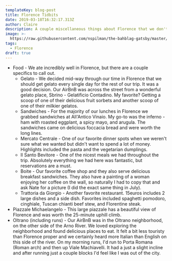 ```yaml
---
templateKey: blog-post
title: Florence Tidbits
date: 2019-03-18T16:32:17.313Z
author: Claire
description: A couple miscellaneous things about Florence that we don't want to forget.
image: >-
  https://raw.githubusercontent.com/nspilman/the-bahblag-gatsby/master/static/img/0c7ef372-1938-4df3-aa34-0a5428e99ffa.jpeg
tags:
  - Florence
draft: true
---
```

* Food - We ate incredibly well in Florence, but there are a couple specifics to call out.
  * Gelato - We decided mid-way through our time in Florence that we should get gelato every single day for the rest of our trip.  It was a good decision.  Our AirBnB was across the street from a wonderful gelato place, Sbrino - Gelatificio Contadino.  My favorite?  Getting a scoop of one of their delicious fruit sorbets and another scoop of one of their milkier gelatos.
  * Sandwiches - For the majority of our lunches in Florence we grabbed sandwiches at All'Antico Vinaio.  My go-to was the inferno - ham with roasted eggplant, a spicy mayo, and arugula.  The sandwiches came on delicious foccacia bread and were worth the long lines.
  * Mercato Centrale - One of our favorite dinner spots when we weren't sure what we wanted but didn't want to spend a lot of money.  Highlights included the pasta and the vegetarian dumplings.
  * Il Santo Bevitore - One of the nicest meals we had throughout the trip.  Absolutely everything we had here was fantastic, but reservations are a must.
  * Boite - Our favorite coffee shop and they also serve delicious breakfast sandwiches.  They also have a painting of a woman enjoying her coffee on the wall, so naturally I had to copy that and ask Nate for a picture (I did the exact same thing in July).
  * Trattoria da Giorgio - Another favorite restaurant.  15euros includes 2 large dishes and a side dish.  Favorites included spaghetti pomodoro, cinghiale, Tuscan chianti beef stew, and Florentine steak.
* Piazzale Michaelangelo - This large piazzale has a beautiful view of Florence and was worth the 25-minute uphill climb.  
* Oltrano (including runs) - Our AirBnB was in the Oltrano neighborhood, on the other side of the Arno River.  We loved exploring the neighborhood and found delicious places to eat.  It felt a bit less touristy than Florence proper and we certainly heard more Italian than English on this side of the river.  On my morning runs, I'd run to Porta Romana (Roman arch) and then up Viale Machiavelli.  It had a just a slight incline and after running just a couple blocks I'd feel like I was out of the city.
